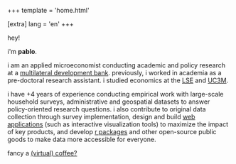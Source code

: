 +++
template = 'home.html'

[extra]
lang = 'en'
+++

<!-- Hey!

I'm Pablo.

I work as an Analyst at the [EBRD's Office of the Chief Economist](https://www.ebrd.com/sites/Satellite?c=Content&cid=1395317980748&pagename=EBRD%2FContent%2FContentLayout). Previously, I worked with [Miguel Almunia](https://malmunia.github.io/) and [Claudia Hupkau](https://sites.google.com/view/claudiahupkau/home) at [CUNEF](https://www.cunef.edu/en/) as a pre-doctoral research assistant. I studied economics at the [LSE](https://www.lse.ac.uk/) and [UC3M](https://www.uc3m.es/home).

My work leverages large-scale datasets to answer policy-oriented research questions in the realm of applied microeconomics. I also design [interactive visualizations tools](/projects) to maximize the impact of key products and, in my free time, to tell data stories about whatever I deem interesting.

Fancy a (virtual) coffee? -->

hey!

i'm **pablo**.

i am an applied microeconomist conducting academic and policy research at a [multilateral development bank](https://www.ebrd.com/home/what-we-do/office-of-the-chief-economist/pablo-garcia-guzman.html). previously, i worked in academia as a pre-doctoral research assistant. i studied economics at the [LSE](https://www.lse.ac.uk/) and [UC3M](https://www.uc3m.es/home).

i have +4 years of experience conducting empirical work with large-scale household surveys, administrative and geospatial datasets to answer policy-oriented research questions. i also contribute to original data collection through survey implementation, design and build [web applications](/projects) (such as interactive visualization tools) to maximize the impact of key products, and develop [r packages](https://pablogguz.github.io/ineAtlas) and other open-source public goods to make data more accessible for everyone.


fancy a <a href="#" id="coffee-btn">(virtual) coffee?</a>

<!-- i mainly read, write (code), work out, and try to enjoy life.  -->

<!-- ### stuff I'm doing 
-	thinking about [digital gardens](https://maggieappleton.com/garden-history) and idea management systems
-	developing [subincomeR](https://pablogguz.github.io/subincomeR), an R package to access global sub-national income data 
-	trying not to suck at chess -->